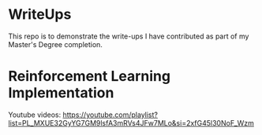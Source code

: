 # WriteUps
This repo is to demonstrate the write-ups I have contributed as part of my Master's Degree completion.

# Reinforcement Learning Implementation
Youtube videos: https://youtube.com/playlist?list=PL_MXUE32GyYG7GM9lsfA3mRVs4JFw7MLo&si=2xfG45l30NoF_Wzm
